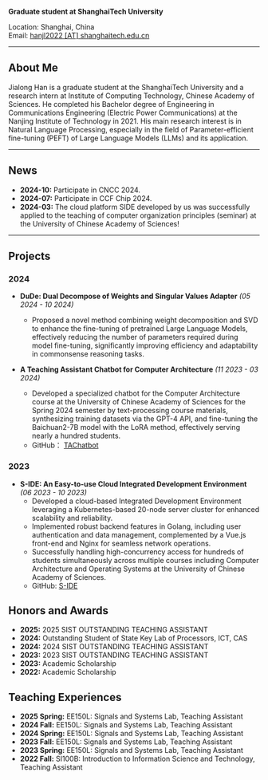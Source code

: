 **Graduate student at ShanghaiTech University**

Location: Shanghai, China  
Email: [hanjl2022 [AT] shanghaitech.edu.cn](hanjl2022@shanghaitech.edu.cn)  

---

## About Me

Jialong Han is a graduate student at the ShanghaiTech University and a research intern at Institute of Computing Technology, Chinese Academy of Sciences. He completed his Bachelor degree of Engineering in Communications Engineering (Electric Power Communications) at the Nanjing Institute of Technology in 2021. His main research interest is in Natural Language Processing, especially in the field of Parameter-efficient fine-tuning (PEFT) of Large Language Models (LLMs) and its application.

---

## News

- **2024-10:** Participate in CNCC 2024.
- **2024-07:** Participate in CCF Chip 2024.
- **2024-03:** The cloud platform SIDE developed by us was successfully applied to the teaching of computer organization principles (seminar) at the University of Chinese Academy of Sciences!

---

## Projects

### 2024

- **DuDe: Dual Decompose of Weights and Singular Values Adapter** _(05 2024 - 10 2024)_  
  - Proposed a novel method combining weight decomposition and SVD to enhance the fine-tuning of pretrained Large Language Models, effectively reducing the number of parameters required during model fine-tuning, significantly improving efficiency and adaptability in commonsense reasoning tasks.

- **A Teaching Assistant Chatbot for Computer Architecture** _(11 2023 - 03 2024)_
  - Developed a specialized chatbot for the Computer Architecture course at the University of Chinese Academy of Sciences for the Spring 2024 semester by text-processing course materials, synthesizing training datasets via the GPT-4 API, and fine-tuning the Baichuan2-7B model with the LoRA method, effectively serving nearly a hundred students.
  - GitHub： [TAChatbot](https://github.com/Draconis98/TAChatbot)

### 2023

- **S-IDE: An Easy-to-use Cloud Integrated Development Environment** _(06 2023 - 10 2023)_ 
  - Developed a cloud-based Integrated Development Environment leveraging a Kubernetes-based 20-node server cluster for enhanced scalability and reliability. 
  - Implemented robust backend features in Golang, including user authentication and data management, complemented by a Vue.js front-end and Nginx for seamless network operations.
  - Successfully handling high-concurrency access for hundreds of students simultaneously across multiple courses including Computer Architecture and Operating Systems at the University of Chinese Academy of Sciences.
  - GitHub: [S-IDE](https://github.com/Draconis98/side)
## Honors and Awards

- **2025:** 2025 SIST OUTSTANDING TEACHING ASSISTANT
- **2024:** Outstanding Student of State Key Lab of Processors, ICT, CAS
- **2024:** 2024 SIST OUTSTANDING TEACHING ASSISTANT
- **2023:** 2023 SIST OUTSTANDING TEACHING ASSISTANT
- **2023:** Academic Scholarship
- **2022:** Academic Scholarship

## Teaching Experiences
- **2025 Spring:** EE150L: Signals and Systems Lab, Teaching Assistant
- **2024 Fall:** EE150L: Signals and Systems Lab, Teaching Assistant
- **2024 Spring:** EE150L: Signals and Systems Lab, Teaching Assistant
- **2023 Fall:** EE150L: Signals and Systems Lab, Teaching Assistant
- **2023 Spring:** EE150L: Signals and Systems Lab, Teaching Assistant
- **2022 Fall:** SI100B: Introduction to Information Science and Technology, Teaching Assistant
